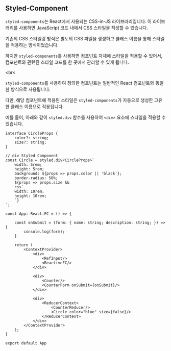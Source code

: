## Styled-Component

`styled-components`는 React에서 사용되는 CSS-in-JS 라이브러리입니다. 이 라이브러리를 사용하면 JavaScript 코드 내에서 CSS 스타일을 작성할 수 있습니다.

기존의 CSS 스타일링 방식은 별도의 CSS 파일을 생성하고 클래스 이름을 통해 스타일을 적용하는 방식이었습니다.

하지만 `styled-components`를 사용하면 컴포넌트 자체에 스타일을 적용할 수 있어서, 컴포넌트와 관련된 스타일 코드를 한 곳에서 관리할 수 있게 됩니다.

<br<

`styled-components`를 사용하여 정의한 컴포넌트는 일반적인 React 컴포넌트와 동일한 방식으로 사용됩니다.

다만, 해당 컴포넌트에 적용된 스타일은 `styled-components`가 자동으로 생성한 고유한 클래스 이름으로 적용됩니다.

예를 들어, 아래와 같이 `styled.div` 함수를 사용하여 `<div>` 요소에 스타일을 적용할 수 있습니다.


```tsx
interface CircleProps {  
    color?: string;  
    size?: string;  
}  

// div Styled Component
const Circle = styled.div<CircleProps>`  
    width: 5rem;    
    height: 5rem;    
    background: ${props => props.color || 'black'};  
    border-radius: 50%;    
    ${props => props.size &&   
    css`  
    width: 10rem;    
    height: 10rem;  
    `}  
`;  
  
const App: React.FC = () => {  
  
    const onSubmit = (form: { name: string; description: string; }) => {  
        console.log(form);  
    }  
  
    return (  
        <ContextProvider>  
            <div>  
                <RefInput/>  
                <ReactiveFC/>  
            </div>  
  
            <div>  
                <Counter/>  
                <CounterForm onSubmit={onSubmit}/>  
            </div>  
  
            <div>  
                <ReducerContext>  
                    <CounterReducer/>  
                    <Circle color="blue" size={false}/>  
                </ReducerContext>  
            </div>  
        </ContextProvider>  
    );  
}  
  
export default App
```

